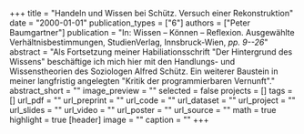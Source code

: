 +++
title = "Handeln und Wissen bei Schütz. Versuch einer Rekonstruktion"
date = "2000-01-01"
publication_types = ["6"]
authors = ["Peter Baumgartner"]
publication = "In: Wissen – Können – Reflexion. Ausgewählte Verhältnisbestimmungen, StudienVerlag, Innsbruck-Wien, _pp. 9--26_"
abstract = "Als Fortsetzung meiner Habiliationsschrift \"Der Hintergrund des Wissens\" beschäftige ich mich hier mit den Handlungs- und Wissenstheorien des Soziologen Alfred Schütz. Ein weiterer Baustein in meiner langfristig angelegten \"Kritik der programmierbaren Vernunft\"."
abstract_short = ""
image_preview = ""
selected = false
projects = []
tags = []
url_pdf = ""
url_preprint = ""
url_code = ""
url_dataset = ""
url_project = ""
url_slides = ""
url_video = ""
url_poster = ""
url_source = ""
math = true
highlight = true
[header]
image = ""
caption = ""
+++

